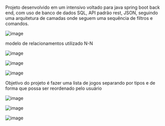Projeto desenvolvido em um intensivo voltado para java spring boot back end, com uso de banco de dados SQL, API padrão rest, JSON, seguindo uma arquitetura de camadas onde seguem uma sequência de filtros e comandos.

![image](https://github.com/user-attachments/assets/2367315a-a304-447f-af73-30b108c8ff7f)

modelo de relacionamentos utilizado N-N

![image](https://github.com/user-attachments/assets/729b4aea-3fa5-4788-b36c-873e0d940cf8)

![image](https://github.com/user-attachments/assets/3f63d49a-8ebc-44e4-ba6b-91c92fffe0f5)

![image](https://github.com/user-attachments/assets/70509e03-1e79-44f2-bbb8-f35aa4126770)

Objetivo do projeto é fazer uma lista de jogos separando por tipos e de forma que possa ser reordenado pelo usuário

![image](https://github.com/user-attachments/assets/99e14e6d-3976-4152-b6f4-118feb2db06f)

![image](https://github.com/user-attachments/assets/faad6a6f-9f39-4aba-aa65-28fe5e7924fb)

![image](https://github.com/user-attachments/assets/33a3af89-5546-4608-b5f4-1825597b819b)
